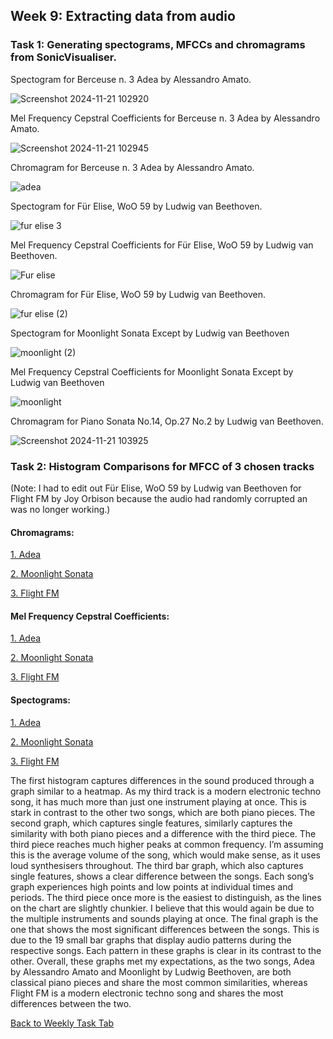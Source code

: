 ## Week 9: Extracting data from audio

### Task 1: Generating spectograms, MFCCs and chromagrams from SonicVisualiser.

Spectogram for Berceuse n. 3 Adea by Alessandro Amato.

![Screenshot 2024-11-21 102920](https://github.com/user-attachments/assets/ab7f6056-ec04-42cf-949c-9e2e6d05279d)

Mel Frequency Cepstral Coefficients for Berceuse n. 3 Adea by Alessandro Amato.

![Screenshot 2024-11-21 102945](https://github.com/user-attachments/assets/430d700b-2944-4645-a808-ebb55e5cb3c3)

Chromagram for Berceuse n. 3 Adea by Alessandro Amato.

![adea](https://github.com/user-attachments/assets/5bfb81f6-452c-4e3a-8140-acbf5c094d20)

Spectogram for Für Elise, WoO 59 by Ludwig van Beethoven.

![fur elise 3](https://github.com/user-attachments/assets/a7eced66-addc-41cb-b960-5632c87ae35c)


Mel Frequency Cepstral Coefficients for Für Elise, WoO 59 by Ludwig van Beethoven.

![Fur elise](https://github.com/user-attachments/assets/3e0c5c3e-b7fc-486f-95f6-8b229aac4248)


Chromagram for Für Elise, WoO 59 by Ludwig van Beethoven.

![fur elise (2)](https://github.com/user-attachments/assets/63a81f1a-c46b-4d96-b7e4-11c9138049e1)


Spectogram for Moonlight Sonata Except by Ludwig van Beethoven

![moonlight (2)](https://github.com/user-attachments/assets/03c20680-d342-423e-9a9e-c088b5cfc7ff)

Mel Frequency Cepstral Coefficients for Moonlight Sonata Except by Ludwig van Beethoven

![moonlight](https://github.com/user-attachments/assets/a09c5692-44d1-40fd-ba94-33b45afb812d)

Chromagram for Piano Sonata No.14, Op.27 No.2 by Ludwig van Beethoven.

![Screenshot 2024-11-21 103925](https://github.com/user-attachments/assets/bbbc5b1c-d4a1-4bdc-806b-a34bcb259ab2)


### Task 2: Histogram Comparisons for MFCC of 3 chosen tracks
(Note: I had to edit out Für Elise, WoO 59 by Ludwig van Beethoven for Flight FM by Joy Orbison because the audio had randomly corrupted an was no longer working.)
#### Chromagrams:


[1. Adea](https://github.com/dlambert8/MCA-2024/blob/master/adeachroma.ipynb) 

[2. Moonlight Sonata](https://github.com/dlambert8/MCA-2024/blob/master/moonlightchroma%20(1).ipynb)

[3. Flight FM](https://github.com/dlambert8/MCA-2024/blob/master/flightfmchroma.ipynb)

#### Mel Frequency Cepstral Coefficients:


[1. Adea](https://github.com/dlambert8/MCA-2024/blob/master/adea_melfrequency.ipynb)

[2. Moonlight Sonata](https://github.com/dlambert8/MCA-2024/blob/master/moonlight_melfrequency.ipynb)

[3. Flight FM](https://github.com/dlambert8/MCA-2024/blob/master/flightfm.ipynb)



#### Spectograms:


[1. Adea](https://github.com/dlambert8/MCA-2024/blob/master/adeaspectogram.ipynb)

[2. Moonlight Sonata](https://github.com/dlambert8/MCA-2024/blob/master/moonlightspectogram.ipynb)

[3. Flight FM](https://github.com/dlambert8/MCA-2024/blob/master/flightfmspectogram.ipynb)


The first histogram captures differences in the sound produced through a graph similar to a heatmap. As my third track is a modern electronic techno song, it has much more than just one instrument playing at once. This is stark in contrast to the other two songs, which are both piano pieces. The second graph, which captures single features, similarly captures the similarity with both piano pieces and a difference with the third piece. The third piece reaches much higher peaks at common frequency. I’m assuming this is the average volume of the song, which would make sense, as it uses loud synthesisers throughout. The third bar graph, which also captures single features, shows a clear difference between the songs. Each song’s graph experiences high points and low points at individual times and periods. The third piece once more is the easiest to distinguish, as the lines on the chart are slightly chunkier. I believe that this would again be due to the multiple instruments and sounds playing at once. The final graph is the one that shows the most significant differences between the songs. This is due to the 19 small bar graphs that display audio patterns during the respective songs. Each pattern in these graphs is clear in its contrast to the other. Overall, these graphs met my expectations, as the two songs, Adea by Alessandro Amato and Moonlight by Ludwig Beethoven, are both classical piano pieces and share the most common similarities, whereas Flight FM is a modern electronic techno song and shares the most differences between the two.



[Back to Weekly Task Tab](README.md)
